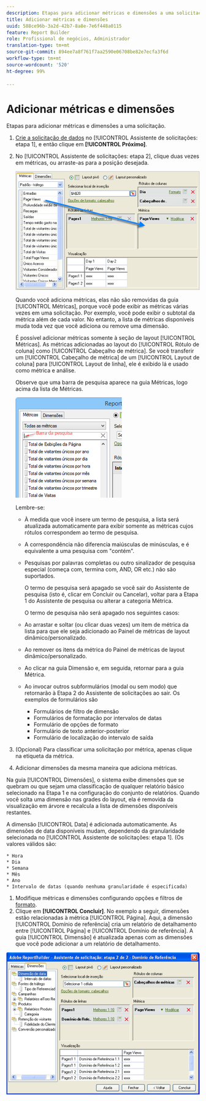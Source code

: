 ```yaml
---
description: Etapas para adicionar métricas e dimensões a uma solicitação.
title: Adicionar métricas e dimensões
uuid: 588ce96b-3a2d-42b7-8a8e-7e6f448a0115
feature: Report Builder
role: Profissional de negócios, Administrador
translation-type: tm+mt
source-git-commit: 894ee7a8f761f7aa2590e06708be82e7ecfa3f6d
workflow-type: tm+mt
source-wordcount: '520'
ht-degree: 99%

---
```



# Adicionar métricas e dimensões

Etapas para adicionar métricas e dimensões a uma solicitação.

1. [Crie a solicitação de dados](/help/analyze/report-builder/data-requests/data-requests.md) no [!UICONTROL Assistente de solicitações: etapa 1], e então clique em **[!UICONTROL Próximo]**.
1. No [!UICONTROL Assistente de solicitações: etapa 2], clique duas vezes em métricas, ou arraste-as para a posição desejada.

   ![Informações da etapa](assets/adding_metrics.png)

   Quando você adiciona métricas, elas não são removidas da guia [!UICONTROL Métricas], porque você pode exibir as métricas várias vezes em uma solicitação. Por exemplo, você pode exibir o subtotal da métrica além de cada valor. No entanto, a lista de métricas disponíveis muda toda vez que você adiciona ou remove uma dimensão.

   É possível adicionar métricas somente à seção de layout [!UICONTROL Métricas]. As métricas adicionadas ao layout do [!UICONTROL Rótulo de coluna] como [!UICONTROL Cabeçalho de métrica]. Se você transferir um [!UICONTROL Cabeçalho de métrica] de um [!UICONTROL Layout de coluna] para [!UICONTROL Layout de linha], ele é exibido lá e usado como métrica e análise.

   Observe que uma barra de pesquisa aparece na guia Métricas, logo acima da lista de Métricas.

   ![](assets/search_bar_metric.png)

   Lembre-se:

   * À medida que você insere um termo de pesquisa, a lista será atualizada automaticamente para exibir somente as métricas cujos rótulos correspondem ao termo de pesquisa.
   * A correspondência não diferencia maiúsculas de minúsculas, e é equivalente a uma pesquisa com &quot;contém&quot;.
   * Pesquisas por palavras completas ou outro sinalizador de pesquisa especial (começa com, termina com, AND, OR etc.) não são suportados.

      O termo de pesquisa será apagado se você sair do Assistente de pesquisa (isto é, clicar em Concluir ou Cancelar), voltar para a Etapa 1 do Assistente de pesquisa ou alterar a categoria Métrica.

      O termo de pesquisa não será apagado nos seguintes casos:

   * Ao arrastar e soltar (ou clicar duas vezes) um item de métrica da lista para que ele seja adicionado ao Painel de métricas de layout dinâmico/personalizado.
   * Ao remover os itens da métrica do Painel de métricas de layout dinâmico/personalizado.
   * Ao clicar na guia Dimensão e, em seguida, retornar para a guia Métrica.
   * Ao invocar outros subformulários (modal ou sem modo) que retornarão à Etapa 2 do Assistente de solicitações ao sair. Os exemplos de formulários são

      * Formulários de filtro de dimensão
      * Formulários de formatação por intervalos de datas
      * Formulário de opções de formato
      * Formulário de texto anterior-posterior
      * Formulário de localização do intervalo de saída

1. (Opcional) Para classificar uma solicitação por métrica, apenas clique na etiqueta da métrica.
1. Adicionar dimensões da mesma maneira que adiciona métricas.

Na guia [!UICONTROL Dimensões], o sistema exibe dimensões que se quebram ou que sejam uma classificação de qualquer relatório básico selecionado na Etapa 1 e na configuração do conjunto de relatórios. Quando você solta uma dimensão nas grades do layout, ela é removida da visualização em árvore e recalcula a lista de dimensões disponíveis restantes.

A dimensão [!UICONTROL Data] é adicionada automaticamente. As dimensões de data disponíveis mudam, dependendo da granularidade selecionada no [!UICONTROL Assistente de solicitações: etapa 1]. (Os valores válidos são:

    * Hora
    * Dia
    * Semana
    * Mês
    * Ano
    * Intervalo de datas (quando nenhuma granularidade é especificada)

1. Modifique métricas e dimensões configurando opções e filtros de [formato](/help/analyze/report-builder/layout/t-format-display-headers.md).
1. Clique em **[!UICONTROL Concluir]**.
No exemplo a seguir, dimensões estão relacionadas à métrica [!UICONTROL Página]. Aqui, a dimensão [!UICONTROL Domínio de referência] cria um relatório de detalhamento entre [!UICONTROL Página] e [!UICONTROL Domínio de referência]. A guia [!UICONTROL Dimensão] é atualizada apenas com as dimensões que você pode adicionar a um relatório de detalhamento.

![](assets/page_pageview_02.png)
